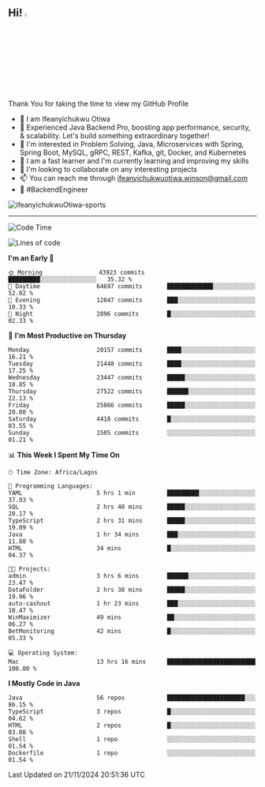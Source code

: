 <!-- BLOG-POST-LIST:START --><!-- BLOG-POST-LIST:END -->

## Hi! <img src="https://media.giphy.com/media/hvRJCLFzcasrR4ia7z/giphy.gif" width="4%"> 

Thank You for taking the time to view my GitHub Profile

- 👋 I am Ifeanyichukwu Otiwa
- 🚀 Experienced Java Backend Pro, boosting app performance, security, & scalability. Let's build something extraordinary together!
- 👀 I'm interested in Problem Solving, Java, Microservices with Spring, Spring Boot, MySQL, gRPC, REST, Kafka, git, Docker, and Kubernetes
- 🌱 I am a fast learner and I'm currently learning and improving my skills
- 💞️ I'm looking to collaborate on any interesting projects
- 📫 You can reach me through ifeanyichukwuotiwa.winson@gmail.com
- 🚀 #BackendEngineer

<p align="left" marginTop="10px"> <img src="https://komarev.com/ghpvc/?username=ifeanyichukwuOtiwa-sports&label=Profile%20views&color=0e75b6&style=for-the-badge" alt="ifeanyichukwuOtiwa-sports" /> </p>

***

<!--START_SECTION:waka-->
![Code Time](http://img.shields.io/badge/Code%20Time-3%2C149%20hrs%207%20mins-blue)

![Lines of code](https://img.shields.io/badge/From%20Hello%20World%20I%27ve%20Written-30.9%20million%20lines%20of%20code-blue)

**I'm an Early 🐤** 

```text
🌞 Morning                43923 commits       █████████░░░░░░░░░░░░░░░░   35.32 % 
🌆 Daytime                64697 commits       █████████████░░░░░░░░░░░░   52.02 % 
🌃 Evening                12847 commits       ███░░░░░░░░░░░░░░░░░░░░░░   10.33 % 
🌙 Night                  2896 commits        █░░░░░░░░░░░░░░░░░░░░░░░░   02.33 % 
```
📅 **I'm Most Productive on Thursday** 

```text
Monday                   20157 commits       ████░░░░░░░░░░░░░░░░░░░░░   16.21 % 
Tuesday                  21448 commits       ████░░░░░░░░░░░░░░░░░░░░░   17.25 % 
Wednesday                23447 commits       █████░░░░░░░░░░░░░░░░░░░░   18.85 % 
Thursday                 27522 commits       ██████░░░░░░░░░░░░░░░░░░░   22.13 % 
Friday                   25866 commits       █████░░░░░░░░░░░░░░░░░░░░   20.80 % 
Saturday                 4418 commits        █░░░░░░░░░░░░░░░░░░░░░░░░   03.55 % 
Sunday                   1505 commits        ░░░░░░░░░░░░░░░░░░░░░░░░░   01.21 % 
```


📊 **This Week I Spent My Time On** 

```text
🕑︎ Time Zone: Africa/Lagos

💬 Programming Languages: 
YAML                     5 hrs 1 min         █████████░░░░░░░░░░░░░░░░   37.93 % 
SQL                      2 hrs 40 mins       █████░░░░░░░░░░░░░░░░░░░░   20.17 % 
TypeScript               2 hrs 31 mins       █████░░░░░░░░░░░░░░░░░░░░   19.09 % 
Java                     1 hr 34 mins        ███░░░░░░░░░░░░░░░░░░░░░░   11.88 % 
HTML                     34 mins             █░░░░░░░░░░░░░░░░░░░░░░░░   04.37 % 

🐱‍💻 Projects: 
admin                    3 hrs 6 mins        ██████░░░░░░░░░░░░░░░░░░░   23.47 % 
DataFolder               2 hrs 38 mins       █████░░░░░░░░░░░░░░░░░░░░   19.96 % 
auto-cashout             1 hr 23 mins        ███░░░░░░░░░░░░░░░░░░░░░░   10.47 % 
WinMaximizer             49 mins             ██░░░░░░░░░░░░░░░░░░░░░░░   06.27 % 
BetMonitoring            42 mins             █░░░░░░░░░░░░░░░░░░░░░░░░   05.33 % 

💻 Operating System: 
Mac                      13 hrs 16 mins      █████████████████████████   100.00 % 
```

**I Mostly Code in Java** 

```text
Java                     56 repos            ██████████████████████░░░   86.15 % 
TypeScript               3 repos             █░░░░░░░░░░░░░░░░░░░░░░░░   04.62 % 
HTML                     2 repos             █░░░░░░░░░░░░░░░░░░░░░░░░   03.08 % 
Shell                    1 repo              ░░░░░░░░░░░░░░░░░░░░░░░░░   01.54 % 
Dockerfile               1 repo              ░░░░░░░░░░░░░░░░░░░░░░░░░   01.54 % 
```




 Last Updated on 21/11/2024 20:51:36 UTC
<!--END_SECTION:waka-->

<!--
<p align="center">
![trophy](https://github-profile-trophy.vercel.app/?username=ifeanyichukwuOtiwa-sports&theme=onedark) (https://github.com/ryo-ma/github-profile-trophy)
</p>
-->

<!---
ifeanyi-otiwa/ifeanyi-otiwa is a ✨ special ✨ repository because its `README.md` (this file) appears on your GitHub profile.
You can click the Preview link to take a look at your changes.
--->
